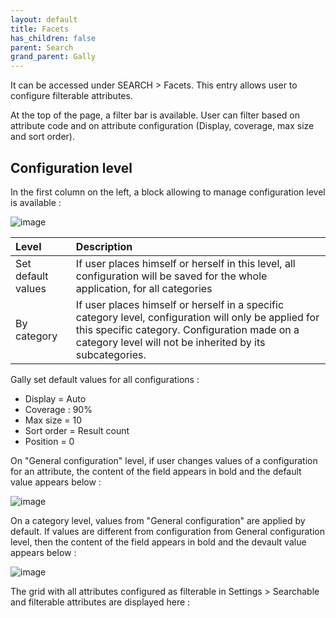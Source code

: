 ```yaml
---
layout: default
title: Facets
has_children: false
parent: Search
grand_parent: Gally
---
```

It can be accessed under SEARCH > Facets. This entry allows user to configure filterable attributes.

At the top of the page, a filter bar is available. User can filter based on attribute code and on attribute configuration (Display, coverage, max size and sort order).

## Configuration level

In the first column on the left, a block allowing to manage configuration level is available : 

![image](https://user-images.githubusercontent.com/98949123/212880377-4118e502-4b6b-4647-a7c1-f9b06bebf3e2.png)

|Level   | Description|
|:-------------|:------|
|Set default values|If user places himself or herself in this level, all configuration will be saved for the whole application, for all categories|
|By category|If user places himself or herself in a specific category level, configuration will only be applied for this specific category. Configuration made on a category level will not be inherited by its subcategories.|

Gally set default values for all configurations : 
* Display = Auto
* Coverage : 90%
* Max size = 10
* Sort order = Result count
* Position = 0

On "General configuration" level, if user changes values of a configuration for an attribute, the content of the field appears in bold and the default value appears below :

![image](https://user-images.githubusercontent.com/98949123/212884518-1de74be3-5b0a-4b16-944a-0af9dff8fb60.png)

On a category level, values from "General configuration" are applied by default. If values are different from configuration from General configuration level, then the content of the field appears in bold and the devault value appears below : 

![image](https://user-images.githubusercontent.com/98949123/212886000-7f297508-f3aa-4a57-8a31-4ea3197e6821.png)

The grid with all attributes configured as filterable in Settings > Searchable and filterable attributes are displayed here :

